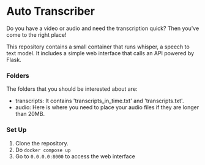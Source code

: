 # Auto Transcriber
Do you have a video or audio and need the transcription quick? Then you've come to the right place!

This repository contains a small container that runs whisper, a speech to text model. It includes a simple web interface that calls an API powered by Flask. 

### Folders

The folders that you should be interested about are:
- transcripts: It contains 'transcripts_in_time.txt' and 'transcripts.txt'.
- audio: Here is where you need to place your audio files if they are longer than 20MB.


### Set Up

1. Clone the repository.
2. Do ```docker compose up```
3. Go to ``0.0.0.0:8000`` to access the web interface

